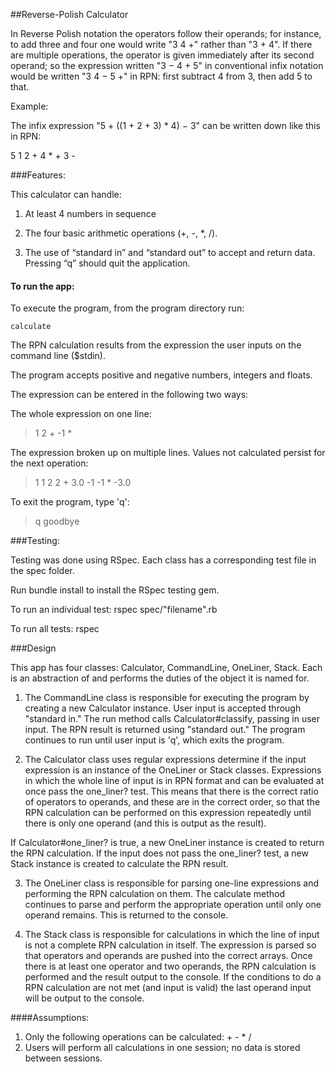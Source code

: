 ##Reverse-Polish Calculator

In Reverse Polish notation the operators follow their operands; for instance, to add three and four one would write "3 4 +" rather than "3 + 4". If there are multiple operations, the operator is given immediately after its second operand; so the expression written "3 − 4 + 5" in conventional infix notation would be written "3 4 − 5 +" in RPN: first subtract 4 from 3, then add 5 to that.

Example:

The infix expression "5 + ((1 + 2 + 3) * 4) − 3" can be written down like this in RPN:

5 1 2 + 4 * + 3 -


###Features:

This calculator can handle:

1) At least 4 numbers in sequence

2) The four basic arithmetic operations (+, -, *, /).

3) The use of “standard in” and “standard out” to accept and return data. Pressing “q” should quit the application.


#### To run the app:

To execute the program, from the program directory run:

    calculate

The RPN calculation results from the expression the user inputs on the command line ($stdin).

The program accepts positive and negative numbers, integers and floats.

The expression can be entered in the following two ways:

  The whole expression on one line:
> 1 2 + -1 *
  
  The expression broken up on multiple lines. Values not calculated persist for the next operation:
> 1
1
> 2
2
> +
3.0
> -1
-1
> *
-3.0


To exit the program, type 'q':  
> q
goodbye

###Testing:

Testing was done using RSpec. Each class has a corresponding test file in the spec folder.

Run bundle install to install the RSpec testing gem.

To run an individual test: rspec spec/"filename".rb

To run all tests: rspec


###Design

This app has four classes: Calculator, CommandLine, OneLiner, Stack. Each is an abstraction of and performs the duties of the object it is named for. 

1. The CommandLine class is responsible for executing the program by creating a new Calculator instance. User input is accepted through "standard in." The run method calls Calculator#classify, passing in user input. The RPN result is returned using "standard out." The program continues to run until user input is 'q', which exits the program. 

2. The Calculator class uses regular expressions determine if the input expression is an instance of the OneLiner or Stack classes. Expressions in which the whole line of input is in RPN format and can be evaluated at once pass the one_liner? test. This means that there is the correct ratio of operators to operands, and these are in the correct order, so that the RPN calculation can be performed on this expression repeatedly until there is only one operand (and this is output as the result).

If Calculator#one_liner? is true, a new OneLiner instance is created to return the RPN calculation. If the input does not pass the one_liner? test, a new Stack instance is created to calculate the RPN result.

3. The OneLiner class is responsible for parsing one-line expressions and performing the RPN calculation on them. The calculate method continues to parse and perform the appropriate operation until only one operand remains. This is returned to the console.

4. The Stack class is responsible for calculations in which the line of input is not a complete RPN calculation in itself. The expression is parsed so that operators and operands are pushed into the correct arrays. Once there is at least one operator and two operands, the RPN calculation is performed and the result output to the console. If the conditions to do a RPN calculation are not met (and input is valid) the last operand input will be output to the console.

####Assumptions:
1. Only the following operations can be calculated: + - * /
2. Users will perform all calculations in one session; no data is stored between sessions.

